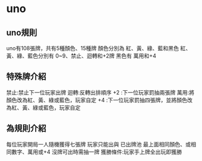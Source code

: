 # uno
## uno規則
uno有108張牌，共有5種顏色、15種牌
顏色分別為 紅、黃、綠、藍和黑色
紅、黃、綠、藍色分別有 0~9、禁止、迴轉和+2牌
黑色有 萬用和+4

## 特殊牌介紹
禁止:禁止下一位玩家出牌
迴轉:反轉出排順序
 +2 :下一位玩家罰抽兩張牌
萬用:將顏色改為紅、黃、綠或藍色，玩家自定
 +4 :下一位玩家罰抽四張牌，並將顏色改為紅、黃、綠或藍色，玩家自定

## 為規則介紹
每位玩家開局一人隨機獲得七張牌
玩家只能出與 已出牌池 最上面相同顏色、或相同數字、萬用或+4
沒牌可出時需抽一牌
獲勝條件:玩家手上牌全出玩即獲勝